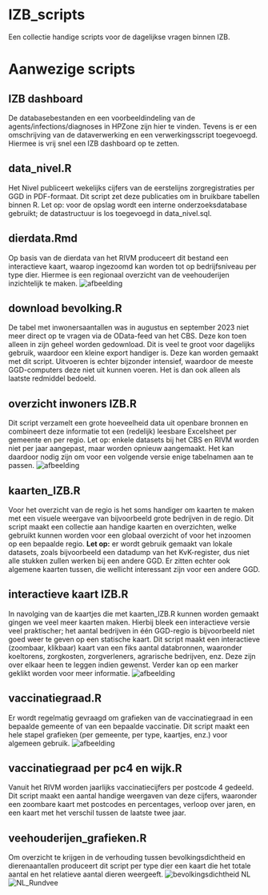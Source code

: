# IZB_scripts
Een collectie handige scripts voor de dagelijkse vragen binnen IZB.

# Aanwezige scripts

## IZB dashboard
De databasebestanden en een voorbeeldindeling van de agents/infections/diagnoses in HPZone zijn hier te vinden. Tevens is er een omschrijving van de dataverwerking en een verwerkingsscript toegevoegd. Hiermee is vrij snel een IZB dashboard op te zetten.

## data_nivel.R
Het Nivel publiceert wekelijks cijfers van de eerstelijns zorgregistraties per GGD in PDF-formaat. Dit script zet deze publicaties om in bruikbare tabellen binnen R. Let op: voor de opslag wordt een interne onderzoeksdatabase gebruikt; de datastructuur is los toegevoegd in data_nivel.sql.

## dierdata.Rmd
Op basis van de dierdata van het RIVM produceert dit bestand een interactieve kaart, waarop ingezoomd kan worden tot op bedrijfsniveau per type dier. Hiermee is een regionaal overzicht van de veehouderijen inzichtelijk te maken.
![afbeelding](https://github.com/user-attachments/assets/74a15bde-7ab2-4cbe-b5ce-2eea4c1de6fe)


## download bevolking.R
De tabel met inwonersaantallen was in augustus en september 2023 niet meer direct op te vragen via de OData-feed van het CBS. Deze kon toen alleen in zijn geheel worden gedownload. Dit is veel te groot voor dagelijks gebruik, waardoor een kleine export handiger is. Deze kan worden gemaakt met dit script. Uitvoeren is echter bijzonder intensief, waardoor de meeste GGD-computers deze niet uit kunnen voeren. Het is dan ook alleen als laatste redmiddel bedoeld.

## overzicht inwoners IZB.R
Dit script verzamelt een grote hoeveelheid data uit openbare bronnen en combineert deze informatie tot een (redelijk) leesbare Excelsheet per gemeente en per regio. Let op: enkele datasets bij het CBS en RIVM worden niet per jaar aangepast, maar worden opnieuw aangemaakt. Het kan daardoor nodig zijn om voor een volgende versie enige tabelnamen aan te passen.
![afbeelding](https://github.com/ggdatascience/IZB_scripts/assets/125073330/18965456-02f4-4cfb-998a-bf0fc2635623)

## kaarten_IZB.R
Voor het overzicht van de regio is het soms handiger om kaarten te maken met een visuele weergave van bijvoorbeeld grote bedrijven in de regio. Dit script maakt een collectie aan handige kaarten en overzichten, welke gebruikt kunnen worden voor een globaal overzicht of voor het inzoomen op een bepaalde regio. **Let op:** er wordt gebruik gemaakt van lokale datasets, zoals bijvoorbeeld een datadump van het KvK-register, dus niet alle stukken zullen werken bij een andere GGD. Er zitten echter ook algemene kaarten tussen, die wellicht interessant zijn voor een andere GGD.

## interactieve kaart IZB.R
In navolging van de kaartjes die met kaarten_IZB.R kunnen worden gemaakt gingen we veel meer kaarten maken. Hierbij bleek een interactieve versie veel praktischer; het aantal bedrijven in één GGD-regio is bijvoorbeeld niet goed weer te geven op een statische kaart. Dit script maakt een interactieve (zoombaar, klikbaar) kaart van een fiks aantal databronnen, waaronder koeltorens, zorgkosten, zorgverleners, agrarische bedrijven, enz. Deze zijn over elkaar heen te leggen indien gewenst. Verder kan op een marker geklikt worden voor meer informatie.
![afbeelding](https://github.com/ggdatascience/IZB_scripts/assets/125073330/08f73eaa-48db-4ace-abc3-f7c884635d0b)

## vaccinatiegraad.R
Er wordt regelmatig gevraagd om grafieken van de vaccinatiegraad in een bepaalde gemeente of van een bepaalde vaccinatie. Dit script maakt een hele stapel grafieken (per gemeente, per type, kaartjes, enz.) voor algemeen gebruik.
![afbeelding](https://github.com/ggdatascience/IZB_scripts/assets/125073330/08c6eba7-f6da-4ee4-b321-35a1efc1eb1c)

## vaccinatiegraad per pc4 en wijk.R
Vanuit het RIVM worden jaarlijks vaccinatiecijfers per postcode 4 gedeeld. Dit script maakt een aantal handige weergaven van deze cijfers, waaronder een zoombare kaart met postcodes en percentages, verloop over jaren, en een kaart met het verschil tussen de laatste twee jaar.

## veehouderijen_grafieken.R
Om overzicht te krijgen in de verhouding tussen bevolkingsdichtheid en dierenaantallen produceert dit script per type dier een kaart die het totale aantal en het relatieve aantal dieren weergeeft.
![bevolkingsdichtheid NL](https://github.com/user-attachments/assets/266b9c9a-ebfd-4c80-bb96-681f69212a97)
![NL_Rundvee](https://github.com/user-attachments/assets/787d0f58-6436-4ad3-b065-2386d6c08102)


